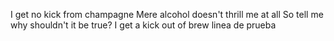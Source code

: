 I get no kick from champagne
Mere alcohol doesn't thrill me at all
So tell me why shouldn't it be true?
I get a kick out of brew
linea de prueba
